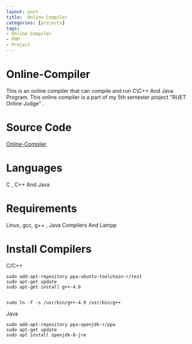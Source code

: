 ```yaml
---
layout: post
title:  Online Compiler
categories: [projects]
tags:
- Online Compiler
- PHP
- Project
---
```



# Online-Compiler

This is an online compiler that can compile and run C\C++ And Java Program. This online compiler is a part of my 5th semester project "RUET Online Judge" . 


# Source Code

<a href="https://github.com/shawon100/Online-Compiler">Online-Compiler</a>


# Languages
C , C++ And Java

# Requirements

Linux, gcc, g++ , Java Compilers And Lampp


# Install Compilers

C/C++
```
sudo add-apt-repository ppa:ubuntu-toolchain-r/test
sudo apt-get update
sudo apt-get install g++-4.9


sudo ln -f -s /usr/bin/g++-4.9 /usr/bin/g++

```

Java
```
sudo add-apt-repository ppa:openjdk-r/ppa  
sudo apt-get update   
sudo apt install openjdk-8-jre
```

